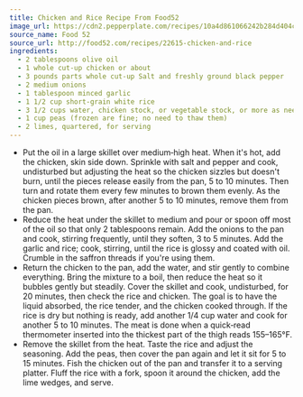 ```yaml
---
title: Chicken and Rice Recipe From Food52
image_url: https://cdn2.pepperplate.com/recipes/10a4d861066242b284d404c0a09fefc0.jpg
source_name: Food 52
source_url: http://food52.com/recipes/22615-chicken-and-rice
ingredients:
  - 2 tablespoons olive oil
  - 1 whole cut-up chicken or about
  - 3 pounds parts whole cut-up Salt and freshly ground black pepper
  - 2 medium onions
  - 1 tablespoon minced garlic
  - 1 1/2 cup short-grain white rice
  - 3 1/2 cups water, chicken stock, or vegetable stock, or more as needed
  - 1 cup peas (frozen are fine; no need to thaw them)
  - 2 limes, quartered, for serving
---
```


* Put the oil in a large skillet over medium‐high heat. When it's hot, add the chicken, skin side down. Sprinkle with salt and pepper and cook, undisturbed but adjusting the heat so the chicken sizzles but doesn't burn, until the pieces release easily from the pan, 5 to 10 minutes. Then turn and rotate them every few minutes to brown them evenly. As the chicken pieces brown, after another 5 to 10 minutes, remove them from the pan.
* Reduce the heat under the skillet to medium and pour or spoon off most of the oil so that only 2 tablespoons remain. Add the onions to the pan and cook, stirring frequently, until they soften, 3 to 5 minutes. Add the garlic and rice; cook, stirring, until the rice is glossy and coated with oil. Crumble in the saffron threads if you're using them.
* Return the chicken to the pan, add the water, and stir gently to combine everything. Bring the mixture to a boil, then reduce the heat so it bubbles gently but steadily. Cover the skillet and cook, undisturbed, for 20 minutes, then check the rice and chicken. The goal is to have the liquid absorbed, the rice tender, and the chicken cooked through. If the rice is dry but nothing is ready, add another 1/4 cup water and cook for another 5 to 10 minutes. The meat is done when a quick‐read thermometer inserted into the thickest part of the thigh reads 155–165°F.
* Remove the skillet from the heat. Taste the rice and adjust the seasoning. Add the peas, then cover the pan again and let it sit for 5 to 15 minutes. Fish the chicken out of the pan and transfer it to a serving platter. Fluff the rice with a fork, spoon it around the chicken, add the lime wedges, and serve.
